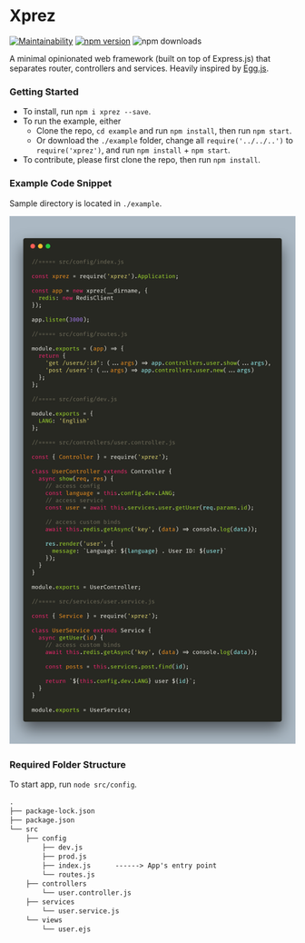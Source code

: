 # Xprez

[![Maintainability](https://api.codeclimate.com/v1/badges/18a4dfac6bbc30040e34/maintainability)](https://codeclimate.com/github/yzhan1/xprez/maintainability) [![npm version](https://badge.fury.io/js/xprez.svg)](https://badge.fury.io/js/xprez) ![npm downloads](https://img.shields.io/npm/dt/xprez.svg)

A minimal opinionated web framework (built on top of Express.js) that separates router, controllers and services. Heavily inspired by [Egg.js](https://github.com/eggjs/egg).

### Getting Started

+ To install, run `npm i xprez --save`.
+ To run the example, either
  + Clone the repo, `cd example` and run `npm install`, then run `npm start`.
  + Or download the `./example` folder, change all `require('../../..')` to `require('xprez')`, and run `npm install` + `npm start`.
+ To contribute, please first clone the repo, then run `npm install`.

### Example Code Snippet

Sample directory is located in `./example`. 

![Example Code](./code.png)

### Required Folder Structure

To start app, run `node src/config`.

```
.
├── package-lock.json
├── package.json
└── src
    ├── config
        ├── dev.js
        ├── prod.js
        ├── index.js      ------> App's entry point
        └── routes.js  
    ├── controllers
        └── user.controller.js
    ├── services
        └── user.service.js
    └── views
        └── user.ejs
```
